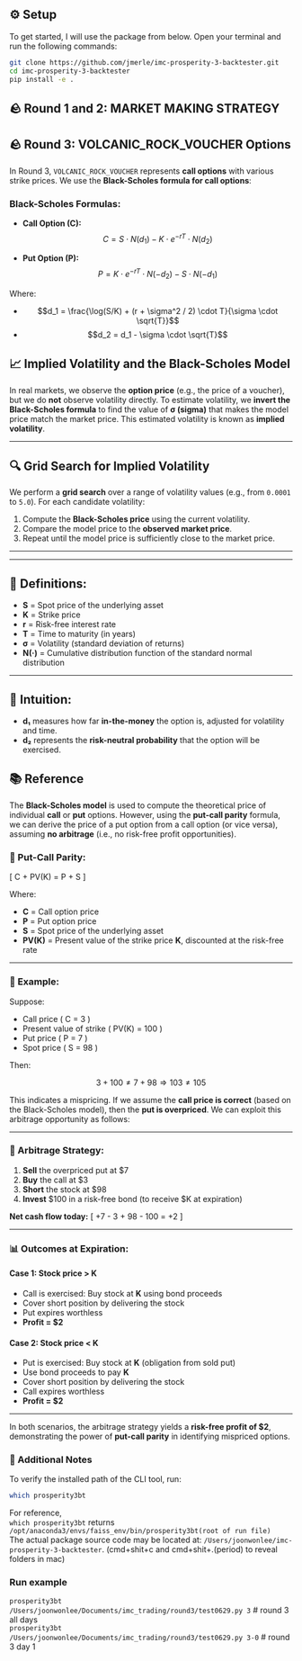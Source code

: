 
## ⚙️ Setup

To get started, I will use the package from below. Open your terminal and run the following commands:

```bash
git clone https://github.com/jmerle/imc-prosperity-3-backtester.git
cd imc-prosperity-3-backtester
pip install -e .
```

## 🪨 Round 1 and 2: MARKET MAKING STRATEGY

   


## 🪨 Round 3: VOLCANIC_ROCK_VOUCHER Options

In Round 3, `VOLCANIC_ROCK_VOUCHER` represents **call options** with various strike prices. We use the **Black-Scholes formula for call options**:

### Black-Scholes Formulas:

- **Call Option (C):**  
  $$C = S \cdot N(d_1) - K \cdot e^{-rT} \cdot N(d_2)$$

- **Put Option (P):**  
  $$P = K \cdot e^{-rT} \cdot N(-d_2) - S \cdot N(-d_1)$$

Where:

- $$d_1 = \frac{\log(S/K) + (r + \sigma^2 / 2) \cdot T}{\sigma \cdot \sqrt{T}}$$  
- $$d_2 = d_1 - \sigma \cdot \sqrt{T}$$

## 📈 Implied Volatility and the Black-Scholes Model

In real markets, we observe the **option price** (e.g., the price of a voucher), but we do **not** observe volatility directly. To estimate volatility, we **invert the Black-Scholes formula** to find the value of **σ (sigma)** that makes the model price match the market price. This estimated volatility is known as **implied volatility**.

---

## 🔍 Grid Search for Implied Volatility

We perform a **grid search** over a range of volatility values (e.g., from `0.0001` to `5.0`). For each candidate volatility:

1. Compute the **Black-Scholes price** using the current volatility.
2. Compare the model price to the **observed market price**.
3. Repeat until the model price is sufficiently close to the market price.

---

---

## 📘 Definitions:

- **S** = Spot price of the underlying asset  
- **K** = Strike price  
- **r** = Risk-free interest rate  
- **T** = Time to maturity (in years)  
- **σ** = Volatility (standard deviation of returns)  
- **N(·)** = Cumulative distribution function of the standard normal distribution

---

## 🧠 Intuition:

- **d₁** measures how far **in-the-money** the option is, adjusted for volatility and time.
- **d₂** represents the **risk-neutral probability** that the option will be exercised.



## 📚 Reference

The **Black-Scholes model** is used to compute the theoretical price of individual **call** or **put** options. However, using the **put-call parity** formula, we can derive the price of a put option from a call option (or vice versa), assuming **no arbitrage** (i.e., no risk-free profit opportunities).

### 🧮 Put-Call Parity:

\[
C + PV(K) = P + S
\]

Where:
- **C** = Call option price  
- **P** = Put option price  
- **S** = Spot price of the underlying asset  
- **PV(K)** = Present value of the strike price **K**, discounted at the risk-free rate

---

### 🧪 Example:

Suppose:
- Call price \( C = 3 \)
- Present value of strike \( PV(K) = 100 \)
- Put price \( P = 7 \)
- Spot price \( S = 98 \)

Then:

$$
3 + 100 \neq 7 + 98 \Rightarrow 103 \neq 105
$$

This indicates a mispricing. If we assume the **call price is correct** (based on the Black-Scholes model), then the **put is overpriced**. We can exploit this arbitrage opportunity as follows:

---

### 💼 Arbitrage Strategy:

1. **Sell** the overpriced put at \$7  
2. **Buy** the call at \$3  
3. **Short** the stock at \$98  
4. **Invest** \$100 in a risk-free bond (to receive \$K at expiration)

**Net cash flow today:**
\[
+7 - 3 + 98 - 100 = +2
\]

---

### 📊 Outcomes at Expiration:

#### Case 1: Stock price **> K**
- Call is exercised: Buy stock at **K** using bond proceeds
- Cover short position by delivering the stock
- Put expires worthless
- **Profit = \$2**

#### Case 2: Stock price **< K**
- Put is exercised: Buy stock at **K** (obligation from sold put)
- Use bond proceeds to pay **K**
- Cover short position by delivering the stock
- Call expires worthless
- **Profit = \$2**

---

In both scenarios, the arbitrage strategy yields a **risk-free profit of \$2**, demonstrating the power of **put-call parity** in identifying mispriced options.
  

### 📁 Additional Notes

To verify the installed path of the CLI tool, run:

```bash
which prosperity3bt
```

For reference,    
```which prosperity3bt```   returns ```/opt/anaconda3/envs/faiss_env/bin/prosperity3bt(root of run file)```    
The actual package source code may be located at: ```/Users/joonwonlee/imc-prosperity-3-backtester```. (cmd+shit+c and cmd+shit+.(period) to reveal folders in mac)   
  

### Run example
```prosperity3bt /Users/joonwonlee/Documents/imc_trading/round3/test0629.py 3```          # round 3 all days     
```prosperity3bt /Users/joonwonlee/Documents/imc_trading/round3/test0629.py 3-0```        # round 3 day 1   



